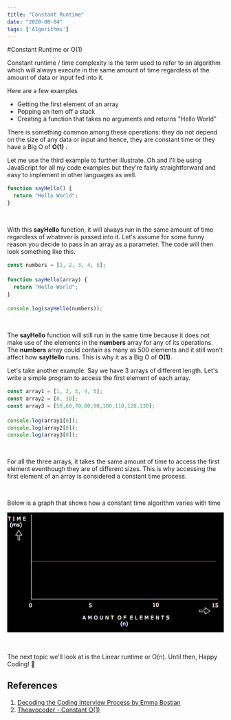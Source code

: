 ```yaml
---
title: "Constant Runtime"
date: "2020-08-04"
tags: ['Algorithms']
---
```



#Constant Runtime or O(1)


Constant runtime / time complexity is the term used to refer to an algorithm which will always execute in the same
amount of time regardless of the amount of data or input fed into it.

Here are a few examples
* Getting the first element of an array
* Popping an item off a stack
* Creating a function that takes no arguments and returns "Hello World"

There is something common among these operations: they do not depend on the size of any data or input and hence, they are
constant time or they have a Big O of **O(1)** .

Let me use the third example to further illustrate. Oh and I'll be using JavaScript for all my code examples but they're
fairly straightforward and easy to implement in other languages as well.

```javascript
function sayHello() {
  return "Hello World";
}
 ``` 

<br />

With this **sayHello** function, it will always run in the same amount of time regardless of whatever is passed into it.
Let's assume for some funny reason you decide to pass in an array as a parameter. The code will then look something like this.

```javascript
const numbers = [1, 2, 3, 4, 5];

function sayHello(array) {
  return "Hello World";
}

console.log(sayHello(numbers));
 ``` 
<br />

The **sayHello** function will still run in the same time because it does not make use of the elements in the 
**numbers** array for any of its operations. The **numbers** array could contain as many as 500 elements and it still
won't affect how **sayHello** runs. This is why it as a Big O of **O(1)**.

Let's take another example. Say we have 3 arrays of different length. Let's write a simple program to access the first
element of each array.

```javascript
const array1 = [1, 2, 3, 4, 5];
const array2 = [0, 10];
const array3 = [50,60,70,80,90,100,110,120,130];

console.log(array1[0]);
console.log(array2[0]);
console.log(array3[0]);
 ``` 

<br />

For all the three arrays, it takes the same amount of time to access the first element eventhough they are of different
sizes. This is why accessing the first element of an array is considered a constant time process.

<br /> 

Below is a graph that shows how a constant time algorithm varies with time

![Constant Time Graph](../assets/blog-images/constant.png)

<br />

The next topic we'll look at is the Linear runtime or O(n). Until then, Happy Coding! :punch:

## References
1. <a href="https://gumroad.com/l/aUVXY" target="_blank">Decoding the Coding Interview Process by Emma Bostian</a>
2. <a href="https://www.theavocoder.com/big-o-notation/2018/12/22/constant-o1" target="_blank">Theavocoder - Constant O(1)</a>
